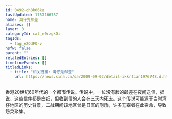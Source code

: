 ```yaml
---
id: 0492-ch8k06kz
lastUpdated: 1757166787
name: 湾仔鬼邮差
aliases: []
layer: 3
categoryId: cat_r0rzgkOi
tagIds:
  - tag_e2OdFO-v
nsfw: false
parent: ""
relatedEntries: []
timelineEvents: []
titledLinks:
  - title: "相关链接: 湾仔鬼邮差"
    url: https://news.sina.cn/sa/2009-09-02/detail-ikkntian1976748.d.html
---
```


香港20世纪60年代的一个都市传说。传说中，一位没有脸的邮差在夜间送信，据说，这些信件都是白纸，但收到信的人会在三天内死去。这个传说可能源于当时湾仔地区的历史背景，二战期间该地区曾是日军的刑场，许多无辜者在此丧命，导致怨灵聚集。
